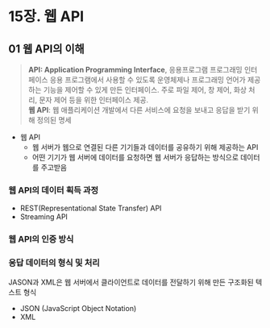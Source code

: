 # 15장. 웹 API

## 01 웹 API의 이해

> **API: Application Programming Interface**, 응용프로그램 프로그래밍 인터페이스
    응용 프로그램에서 사용할 수 있도록 운영체제나 프로그래밍 언어가 제공하는 기능을 제어할 수 있게 만든 인터페이스. 주로 파일 제어, 창 제어, 화상 처리, 문자 제어 등을 위한 인터페이스 제공.    
> **웹 API**: 웹 애플리케이션 개발에서 다른 서비스에 요청을 보내고 응답을 받기 위해 정의된 명세

- 웹 API
  - 웹 서버가 웹으로 연결된 다른 기기들과 데이터를 공유하기 위해 제공하는 API
  - 어떤 기기가 웹 서버에 데이터를 요청하면 웹 서버가 응답하는 방식으로 데이터를 주고받음

### 웹 API의 데이터 획득 과정
- REST(Representational State Transfer) API
- Streaming API

### 웹 API의 인증 방식

### 응답 데이터의 형식 및 처리
JASON과 XML은 웹 서버에서 클라이언트로 데이터를 전달하기 위해 만든 구조화된 텍스트 형식
- JSON (JavaScript Object Notation)
- XML